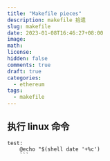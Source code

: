 ```yaml
---
title: "Makefile pieces"
description: makefile 拾遗
slug: makefile
date: 2023-01-08T16:46:27+08:00
image:
math:
license:
hidden: false
comments: true
draft: true
categories:
  - ethereum
tags:
  - makefile
---
```


## 执行 linux 命令

````shell
test:
	@echo "$(shell date '+%c')
    ```
````
